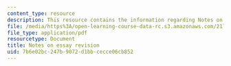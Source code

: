 ```yaml
---
content_type: resource
description: This resource contains the information regarding Notes on essay revision.
file: /media/https%3A/open-learning-course-data-rc.s3.amazonaws.com/21l-701-literary-interpretation-literature-and-urban-experience-spring-2009/7b6e02bc247b9072d1bbcecce06cb852_MIT21L_701S09_Notes_Essay.pdf
file_type: application/pdf
resourcetype: Document
title: Notes on essay revision
uid: 7b6e02bc-247b-9072-d1bb-cecce06cb852
---
```

